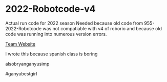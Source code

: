 # 2022-Robotcode-v4
Actual run code for 2022 season
Needed because old code from 955-2022-Robotcode was not compatiable with v4 of roborio and because old code was running into numerous version errors.


[Team Website](https://cv955.com)


I wrote this because spanish class is boring





alsobryanganyusimp

#ganyubestgirl
